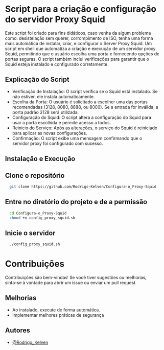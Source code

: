 # Script para a criação e configuração do servidor Proxy Squid

Este script foi criado para fins didáticos, caso venha da algum problema como: desistelação sem querer, corrompimento de ISO, tenha uma forma mais automática de instalar, criar, e configurar o Server Proxy Squid.
Um script em shell que automatiza a criação e execução de um servidor proxy Squid, permitindo que o usuário escolha uma porta e fornecendo opções de portas seguras. O script também inclui verificações para garantir que o Squid esteja instalado e configurado corretamente.

## Explicação do Script

- Verificação de Instalação: O script verifica se o Squid está instalado. Se não estiver, ele instala automaticamente.
- Escolha da Porta: O usuário é solicitado a escolher uma das portas recomendadas (3128, 8080, 8888, ou 8000). Se a entrada for inválida, a porta padrão 3128 será utilizada.
- Configuração do Squid: O script altera a configuração do Squid para usar a porta escolhida e permite acesso a todos.
- Reinício do Serviço: Após as alterações, o serviço do Squid é reiniciado para aplicar as novas configurações.
- Confirmação: O script exibe uma mensagem confirmando que o servidor proxy foi configurado com sucesso.

## Instalação e Execução

## Clone o repositório

```bash
  git clone https://github.com/Rodrigo-Kelven/Configura-o_Proxy-Squid
```
    
## Entre no diretório do projeto e de a permissão

```bash
  cd Configura-o_Proxy-Squid
  chmod +x config_proxy_squid.sh
```

## Inicie o servidor

```bash
  ./config_proxy_squid.sh
```


# Contribuições

Contribuições são bem-vindas! Se você tiver sugestões ou melhorias, sinta-se à vontade para abrir um issue ou enviar um pull request.

## Melhorias

- Ao instalado, execute de forma automática.
- Implementar melhores práticas de segurança


## Autores

- [@Rodrigo_Kelven](https://github.com/Rodrigo-Kelven)
